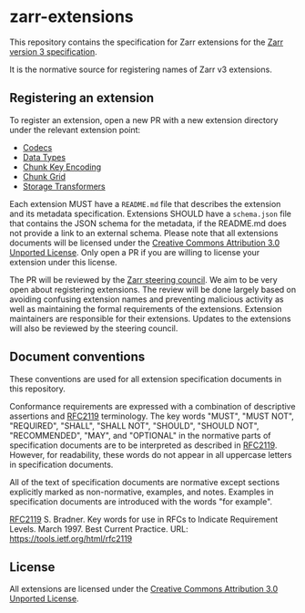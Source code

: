 # zarr-extensions

This repository contains the specification for Zarr extensions for the [Zarr version 3 specification](https://zarr-specs.readthedocs.io/en/latest/v3/core/v3.0.html).

It is the normative source for registering names of Zarr v3 extensions.

## Registering an extension

To register an extension, open a new PR with a new extension directory under the relevant extension point:

 * [Codecs](./codecs/README.md)
 * [Data Types](./dtype/README.md)
 * [Chunk Key Encoding](./chunk-key-encodings/README.md)
 * [Chunk Grid](./chunk-grids/README.md)
 * [Storage Transformers](./storage-transformers/README.md)

Each extension MUST have a `README.md` file that describes the extension and its metadata specification.
Extensions SHOULD have a `schema.json` file that contains the JSON schema for the metadata, if the README.md does not provide a link to an external schema.
Please note that all extensions documents will be licensed under the [Creative Commons Attribution 3.0 Unported License](https://creativecommons.org/licenses/by/3.0/).
Only open a PR if you are willing to license your extension under this license.

The PR will be reviewed by the [Zarr steering council](https://github.com/orgs/zarr-developers/teams/steering-council).
We aim to be very open about registering extensions.
The review will be done largely based on avoiding confusing extension names and preventing malicious activity as well as maintaining the formal requirements of the extensions.
Extension maintainers are responsible for their extensions.
Updates to the extensions will also be reviewed by the steering council.


## Document conventions

These conventions are used for all extension specification documents in this repository.

Conformance requirements are expressed with a combination of descriptive
assertions and [RFC2119] terminology. The key words "MUST", "MUST NOT",
"REQUIRED", "SHALL", "SHALL NOT", "SHOULD", "SHOULD NOT", "RECOMMENDED", "MAY",
and "OPTIONAL" in the normative parts of specification documents are to be interpreted as
described in [RFC2119]. However, for readability, these words do not appear in
all uppercase letters in specification documents.

All of the text of specification documents are normative except sections explicitly
marked as non-normative, examples, and notes. Examples in specification documents are
introduced with the words "for example".

[RFC2119] S. Bradner. Key words for use in RFCs to Indicate
   Requirement Levels. March 1997. Best Current Practice. URL:
   https://tools.ietf.org/html/rfc2119

[RFC2119]: https://tools.ietf.org/html/rfc2119

## License

All extensions are licensed under the [Creative Commons Attribution 3.0 Unported License](https://creativecommons.org/licenses/by/3.0/).
